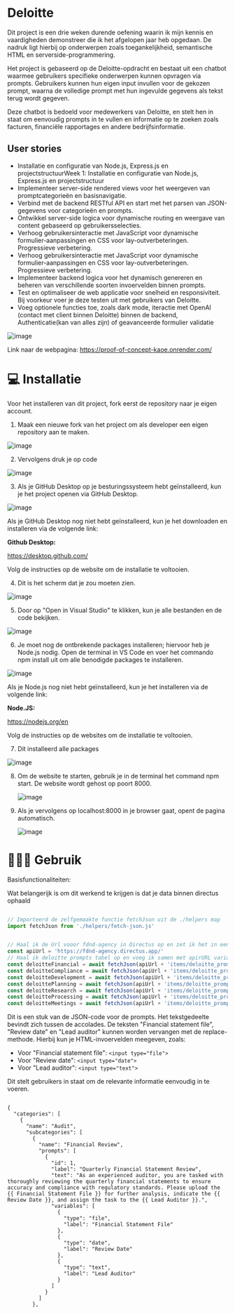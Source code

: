 # Deloitte

Dit project is een drie weken durende oefening waarin ik mijn kennis en vaardigheden demonstreer die ik het afgelopen jaar heb opgedaan. De nadruk ligt hierbij op onderwerpen zoals toegankelijkheid, semantische HTML en serverside-programmering.

Het project is gebaseerd op de Deloitte-opdracht en bestaat uit een chatbot waarmee gebruikers specifieke onderwerpen kunnen opvragen via prompts. Gebruikers kunnen hun eigen input invullen voor de gekozen prompt, waarna de volledige prompt met hun ingevulde gegevens als tekst terug wordt gegeven.

Deze chatbot is bedoeld voor medewerkers van Deloitte, en stelt hen in staat om eenvoudig prompts in te vullen en informatie op te zoeken zoals facturen, financiële rapportages en andere bedrijfsinformatie.

## User stories

* Installatie en configuratie van Node.js, Express.js en projectstructuurWeek 1: Installatie en configuratie van Node.js, Express.js en projectstructuur
* Implementeer server-side rendered views voor het weergeven van promptcategorieën en basisnavigatie.
* Verbind met de backend RESTful API en start met het parsen van JSON-gegevens voor categorieën en prompts.
* Ontwikkel server-side logica voor dynamische routing en weergave van content gebaseerd op gebruikersselecties.
* Verhoog gebruikersinteractie met JavaScript voor dynamische formulier-aanpassingen en CSS voor lay-outverbeteringen. Progressieve verbetering.
* Verhoog gebruikersinteractie met JavaScript voor dynamische formulier-aanpassingen en CSS voor lay-outverbeteringen. Progressieve verbetering.
* Implementeer backend logica voor het dynamisch genereren en beheren van verschillende soorten invoervelden binnen prompts.
* Test en optimaliseer de web applicatie voor snelheid en responsiviteit. Bij voorkeur voer je deze testen uit met gebruikers van Deloitte.
* Voeg optionele functies toe, zoals dark mode, iteractie met OpenAI (contact met client binnen Deloitte) binnen de backend, Authenticatie(kan van alles zijn) of geavanceerde formulier validatie

![image](https://github.com/OniWithTheHoodie/proof-of-concept/assets/144009897/a69984e2-f867-4f65-8c1f-078312e2c3d5)

Link naar de webpagina: https://proof-of-concept-kaoe.onrender.com/

# 💻 Installatie

Voor het installeren van dit project, fork eerst de repository naar je eigen account.

1. Maak een nieuwe fork van het project om als developer een eigen repository aan te maken.

![image](https://github.com/OniWithTheHoodie/proof-of-concept/assets/144009897/2a0310f4-54e3-431d-b98c-fb9991570065)

2. Vervolgens druk je op code 

![image](https://github.com/OniWithTheHoodie/pleasurable-ui/assets/144009897/b91afb22-e017-4dd9-857e-dc277fb8ac99)

3. Als je GitHub Desktop op je besturingssysteem hebt geïnstalleerd, kun je het project openen via GitHub Desktop.

![image](https://github.com/OniWithTheHoodie/proof-of-concept/assets/144009897/2846ab18-2787-4676-a68b-54421402aa0a)

Als je GitHub Desktop nog niet hebt geïnstalleerd, kun je het downloaden en installeren via de volgende link:

**Github Desktop:**

https://desktop.github.com/

Volg de instructies op de website om de installatie te voltooien.

4. Dit is het scherm dat je zou moeten zien.

![image](https://github.com/OniWithTheHoodie/proof-of-concept/assets/144009897/6c29b166-8962-45d1-a132-dc5aad66eec9)


5. Door op "Open in Visual Studio" te klikken, kun je alle bestanden en de code bekijken.

![image](https://github.com/OniWithTheHoodie/proof-of-concept/assets/144009897/28c08d32-1c54-4253-85af-77c620b847d3)


6. Je moet nog de ontbrekende packages installeren; hiervoor heb je Node.js nodig. Open de terminal in VS Code en voer het commando npm install uit om alle benodigde packages te installeren.

![image](https://github.com/OniWithTheHoodie/proof-of-concept/assets/144009897/923cc6ef-fb65-4df9-8190-f0419e9f9f39)

Als je Node.js nog niet hebt geïnstalleerd, kun je het installeren via de volgende link: 

**Node.JS:**

https://nodejs.org/en

Volg de instructies op de websites om de installatie te voltooien.


7. Dit installeerd alle packages

![image](https://github.com/OniWithTheHoodie/proof-of-concept/assets/144009897/93f08963-2022-42f3-b0c2-6a4bce4e01d9)


8. Om de website te starten, gebruik je in de terminal het command npm start. De website wordt gehost op poort 8000.
   
   ![image](https://github.com/OniWithTheHoodie/proof-of-concept/assets/144009897/3c3ddfe5-1ba2-495d-a8ce-0b7ec5566893)


9. Als je vervolgens op localhost:8000 in je browser gaat, opent de pagina automatisch.
    
    ![image](https://github.com/OniWithTheHoodie/pleasurable-ui/assets/144009897/ab4f9581-2627-437d-b44d-646870668a42)


# 👷🏾‍♂️ Gebruik

Basisfunctionaliteiten:

Wat belangerijk is om dit werkend te krijgen is dat je data binnen directus ophaald 

```js 

// Importeerd de zelfgemaakte functie fetchJson uit de ./helpers map
import fetchJson from './helpers/fetch-json.js'


// Haal ik de Url vooor fdnd-agency in Directus op en zet ik het in een variable genaamd apiURL
const apiUrl = 'https://fdnd-agency.directus.app/'
// Haal ik deloitte prompts tabel op en voeg ik samen met apirURL variable tot 1 URL waar de variable deloittePrompt word
const deloitteFinancial = await fetchJson(apiUrl + 'items/deloitte_prompts?filter[id][_eq]=1')
const deloitteCompliance = await fetchJson(apiUrl + 'items/deloitte_prompts?filter[id][_eq]=2')
const deloitteDevelopment = await fetchJson(apiUrl + 'items/deloitte_prompts?filter[id][_eq]=3')
const deloittePlanning = await fetchJson(apiUrl + 'items/deloitte_prompts?filter[id][_eq]=4')
const deloitteResearch = await fetchJson(apiUrl + 'items/deloitte_prompts?filter[id][_eq]=5')
const deloitteProcessing = await fetchJson(apiUrl + 'items/deloitte_prompts?filter[id][_eq]=6')
const deloitteMeetings = await fetchJson(apiUrl + 'items/deloitte_prompts?filter[id][_eq]=7')

```
Dit is een stuk van de JSON-code voor de prompts. Het tekstgedeelte bevindt zich tussen de accolades. De teksten "Financial statement file", "Review date" en "Lead auditor" kunnen worden vervangen met de replace-methode. Hierbij kun je HTML-invoervelden meegeven, zoals:

* Voor "Financial statement file": `<input type="file">`
* Voor "Review date": `<input type="date">`
* Voor "Lead auditor": `<input type="text">`

Dit stelt gebruikers in staat om de relevante informatie eenvoudig in te voeren.

```JS 

{
  "categories": [
    {
      "name": "Audit",
      "subcategories": [
        {
          "name": "Financial Review",
          "prompts": [
            {
              "id": 1,
              "label": "Quarterly Financial Statement Review",
              "text": "As an experienced auditor, you are tasked with thoroughly reviewing the quarterly financial statements to ensure accuracy and compliance with regulatory standards. Please upload the {{ Financial Statement File }} for further analysis, indicate the {{ Review Date }}, and assign the task to the {{ Lead Auditor }}.",
              "variables": [
                {
                  "type": "file",
                  "label": "Financial Statement File"
                },
                {
                  "type": "date",
                  "label": "Review Date"
                },
                {
                  "type": "text",
                  "label": "Lead Auditor"
                }
              ]
            }
          ]
        },

```



